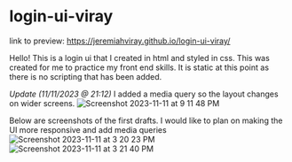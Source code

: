 # login-ui-viray
link to preview:  https://jeremiahviray.github.io/login-ui-viray/ 

Hello! This is a login ui that I created in html and styled in css. This was created for me to practice my front end skills. It is static at this point as there is no scripting that has been added.

*Update (11/11/2023 @ 21:12)*
I added a media query so the layout changes on wider screens.
![Screenshot 2023-11-11 at 9 11 48 PM](https://github.com/JeremiahViray/login-ui-viray/assets/108777634/04af1f70-a14c-4da2-891e-80b427e7c9a9)


Below are screenshots of the first drafts. I would like to plan on making the UI more responsive and add media queries
![Screenshot 2023-11-11 at 3 20 23 PM](https://github.com/JeremiahViray/login-ui-viray/assets/108777634/8f7082b0-ff8f-4d3f-bfe0-6d9c8b653520)
![Screenshot 2023-11-11 at 3 21 40 PM](https://github.com/JeremiahViray/login-ui-viray/assets/108777634/c3755244-aea6-423a-a3a1-6c34a19235e9)

